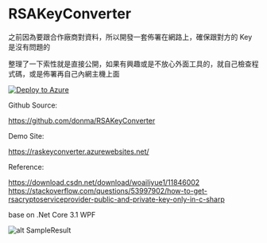 # RSAKeyConverter

之前因為要跟合作廠商對資料，所以開發一套佈署在網路上，確保跟對方的 Key 是沒有問題的

整理了一下索性就是直接公開，如果有興趣或是不放心外面工具的，就自己檢查程式碼，或是佈署再自己內網主機上面

[![Deploy to Azure](https://azuredeploy.net/deploybutton.png)](https://azuredeploy.net/)

Github Source:

https://github.com/donma/RSAKeyConverter

Demo Site:

https://raskeyconverter.azurewebsites.net/

Reference:

https://download.csdn.net/download/woailiyue1/11846002
https://stackoverflow.com/questions/53997902/how-to-get-rsacryptoserviceprovider-public-and-private-key-only-in-c-sharp

base on .Net Core 3.1 WPF

![alt SampleResult](https://raw.githubusercontent.com/gitozhack/blogimage/master/raskeys/snap1604285879.jpg)



